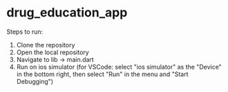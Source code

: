 # drug_education_app

Steps to run:

1. Clone the repository
2. Open the local repository
3. Navigate to lib -> main.dart
4. Run on ios simulator (for VSCode: select "ios simulator" as the "Device" in the bottom right, then select "Run" in the menu and "Start Debugging")
